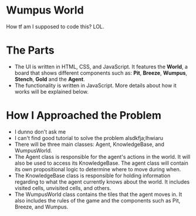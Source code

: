 # Wumpus World
How tf am I supposed to code this? LOL.

# The Parts
- The UI is written in HTML, CSS, and JavaScript. It features the **World**, a board that shows different components such as: **Pit**, **Breeze**, **Wumpus**, **Stench**, **Gold** and the **Agent**.
- The functionality is written in JavaScript. More details about how it works will be explained below.

# How I Approached the Problem
- I dunno don't ask me
- I can't find good tutorial to solve the problem alsdkfja;lhwiaru
- There will be three main classes: Agent, KnowledgeBase, and WumpusWorld.
- The Agent class is responsible for the agent's actions in the world. It will also be used to access its KnowledgeBase. The agent class will contain its own propositional logic to determine where to move during when.
- The KnowledgeBase class is responsible for holding information regarding to what the agent currently knows about the world. It includes visited cells,
unvisited cells, and others.
- The WumpusWorld class contains the tiles that the agent moves in. It also includes the rules of the game and the components such as Pit, Breeze, and Wumpus.
